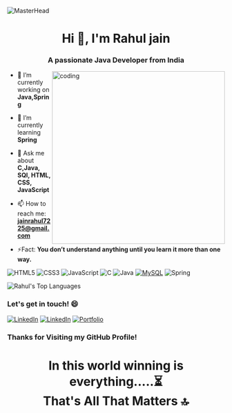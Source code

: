 ![MasterHead](https://github.com/Arnak77/Arnak77/assets/97283054/08125204-c579-42d0-9bb7-ddd80af28311)

<h1 align="center">Hi 👋, I'm Rahul jain</h1>
<h3 align="center">A passionate Java Developer from India</h3>

<img align="right" alt="coding" width="400" src="https://github.com/Arnak77/Arnak77/assets/97283054/208462db-2046-4f5b-b96d-f4d685ca5c59">


- 🔭 I’m currently working on **Java,Spring**

- 🌱 I’m currently learning **Spring**

- 💬 Ask me about **C,Java, SQl, HTML, CSS, JavaScript**

- 📫 How to reach me: **jainrahul7225@gmail.com**

- ⚡Fact: **You don’t understand anything until you learn it more than one way.**


![HTML5](https://img.shields.io/badge/HTML5-%23E34F26.svg?style=for-the-badge&logo=html5&logoColor=white)
![CSS3](https://img.shields.io/badge/CSS3-%231572B6.svg?style=for-the-badge&logo=css3&logoColor=white)
![JavaScript](https://img.shields.io/badge/JavaScript-%23F7DF1E.svg?style=for-the-badge&logo=javascript&logoColor=black)
![C](https://img.shields.io/badge/C-%2300599C.svg?style=for-the-badge&logo=c&logoColor=white)
![Java](https://img.shields.io/badge/Java-%23ED8B00.svg?style=for-the-badge&logo=java&logoColor=white)
[![MySQL](https://img.shields.io/badge/MySQL-%2300000f.svg?style=for-the-badge&logo=mysql&logoColor=white)]()
![Spring](https://img.shields.io/badge/Spring-%236DB33F.svg?style=for-the-badge&logo=spring&logoColor=white)







![Rahul's Top Languages](https://github-readme-stats.vercel.app/api/top-langs/?username=Arnak77&theme=react&show_icons=true&hide_border=false&layout=compact)

### Let's get in touch! 😄





[![LinkedIn](https://img.shields.io/badge/linkedin-%230077B5.svg?style=for-the-badge&logo=linkedin&logoColor=white)](https://www.linkedin.com/in/rahul-jain-3844461b0/) [![LinkedIn](https://img.shields.io/badge/Instagram-E4405F.svg?style=for-the-badge&logo=linkedin&logoColor=white)](https://www.instagram.com/rahuljain_79/)
[![Portfolio](https://img.shields.io/badge/Portfolio-%23121011.svg?style=for-the-badge&logo=visual-studio-code&logoColor=white)](https://rahuljn.netlify.app/)


### Thanks for Visiting my GitHub Profile!


<h1 align="center">In this world winning is everything.....⏳️<br>
  That's All That Matters 🔝
</h1>
